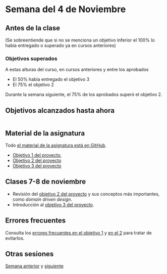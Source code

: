 # Semana del 4 de Noviembre

## Antes de la clase

(Se sobreentiende que si no se menciona un objetivo inferior el 100% lo había
entregado o superado ya en cursos anteriores)

### Objetivos superados

A estas alturas del curso, en cursos anteriores y entre los aprobados

- El 50% había entregado el objetivo 3
- El 75% el objetivo 2

Durante la semana siguiente, el 75% de los aprobados superó el objetivo 2.

## Objetivos alcanzados hasta ahora

```
```

## Material de la asignatura

Todo [el material de la asignatura está en GitHub](http://jj.github.io/IV).

* [Objetivo 1 del
   proyecto](http://jj.github.io/IV/documentos/proyecto/1.Planificacion),
* [Objetivo 2 del proyecto](http://jj.github.io/IV/documentos/proyecto/2.Modelo)
* [Objetivo 3 del proyecto](http://jj.github.io/IV/documentos/proyecto/3.Automatizar)

## Clases 7-8 de noviembre

* Revisión del [objetivo 2 del
  proyecto](http://jj.github.io/IV/documentos/proyecto/2.Modelo) y sus conceptos
  más importantes, como *domain driven design*.
* Introducción al [objetivo 3 del proyecto](http://jj.github.io/IV/documentos/proyecto/3.Automatizar).

## Errores frecuentes

Consulta los [errores frecuentes en el objetivo
1](../errores/errores-objetivo-1.md) y [en el 2](../errores/errores-objetivo-2.md) para
tratar de evitarlos.

## Otras sesiones

[Semana anterior](semana-07.md) y [siguiente](semana-09.md)
